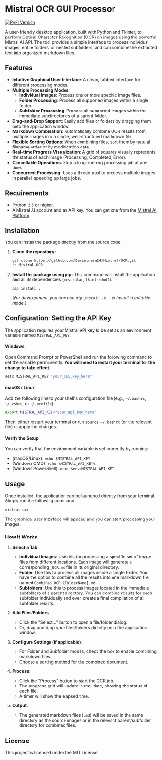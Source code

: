 # Mistral OCR GUI Processor

[![PyPI Version](https://img.shields.io/pypi/v/mistral-ocr-gui)](https://pypi.org/project/mistral-ocr-gui/)

A user-friendly desktop application, built with Python and Tkinter, to perform Optical Character Recognition (OCR) on images using the powerful Mistral AI API. The tool provides a simple interface to process individual images, entire folders, or nested subfolders, and can combine the extracted text into organized markdown files.

## Features

-   **Intuitive Graphical User Interface**: A clean, tabbed interface for different processing modes.
-   **Multiple Processing Modes**:
    -   **Individual Images**: Process one or more specific image files.
    -   **Folder Processing**: Process all supported images within a single folder.
    -   **Subfolder Processing**: Process all supported images within the immediate subdirectories of a parent folder.
-   **Drag-and-Drop Support**: Easily add files or folders by dragging them onto the application window.
-   **Markdown Combination**: Automatically combine OCR results from multiple images into a single, well-structured markdown file.
-   **Flexible Sorting Options**: When combining files, sort them by natural filename order or by modification date.
-   **Real-time Progress Visualization**: A grid of squares visually represents the status of each image (Processing, Completed, Error).
-   **Cancellable Operations**: Stop a long-running processing job at any time.
-   **Concurrent Processing**: Uses a thread pool to process multiple images in parallel, speeding up large jobs.

## Requirements

-   Python 3.8 or higher.
-   A Mistral AI account and an API key. You can get one from the [Mistral AI Platform](https://console.mistral.ai/).

## Installation

You can install the package directly from the source code.

1.  **Clone the repository:**
    ```bash
    git clone https://github.com/Danielnara24/Mistral-OCR.git
    cd Mistral-OCR
    ```

2.  **Install the package using pip:**
    This command will install the application and all its dependencies (`mistralai`, `tkinterdnd2`).
    ```bash
    pip install .
    ```
    *(For development, you can use `pip install -e .` to install in editable mode.)*

## Configuration: Setting the API Key

The application requires your Mistral API key to be set as an environment variable named `MISTRAL_API_KEY`.

#### Windows

Open Command Prompt or PowerShell and run the following command to set the variable permanently. **You will need to restart your terminal for the change to take effect.**

```powershell
setx MISTRAL_API_KEY "your_api_key_here"
```

#### macOS / Linux

Add the following line to your shell's configuration file (e.g., `~/.bashrc`, `~/.zshrc`, or `~/.profile`):

```bash
export MISTRAL_API_KEY="your_api_key_here"
```

Then, either restart your terminal or run `source ~/.bashrc` (or the relevant file) to apply the changes.

#### Verify the Setup
You can verify that the environment variable is set correctly by running:
-   (macOS/Linux): `echo $MISTRAL_API_KEY`
-   (Windows CMD): `echo %MISTRAL_API_KEY%`
-   (Windows PowerShell): `echo $env:MISTRAL_API_KEY`

## Usage

Once installed, the application can be launched directly from your terminal. Simply run the following command:

```bash
mistral-ocr
```

The graphical user interface will appear, and you can start processing your images.

### How It Works

1.  **Select a Tab**:
    -   **Individual Images**: Use this for processing a specific set of image files from different locations. Each image will generate a corresponding `_OCR.md` file in its original directory.
    -   **Folder**: Use this to process all images inside a single folder. You have the option to combine all the results into one markdown file named `Combined_OCR_[FolderName].md`.
    -   **Subfolders**: Use this to process images located in the immediate subfolders of a parent directory. You can combine results for each subfolder individually and even create a final compilation of all subfolder results.

2.  **Add Files/Folders**:
    -   Click the "Select..." button to open a file/folder dialog.
    -   Or, drag and drop your files/folders directly onto the application window.

3.  **Configure Settings (if applicable)**:
    -   For Folder and Subfolder modes, check the box to enable combining markdown files.
    -   Choose a sorting method for the combined document.

4.  **Process**:
    -   Click the "Process" button to start the OCR job.
    -   The progress grid will update in real-time, showing the status of each file.
    -   A timer will show the elapsed time.

5.  **Output**:
    -   The generated markdown files (`.md`) will be saved in the same directory as the source images or in the relevant parent/subfolder directory for combined files.

## License

This project is licensed under the MIT License.
